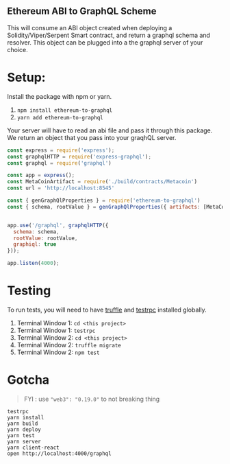 Ethereum ABI to GraphQL Scheme
-------

This will consume an ABI object created when deploying a Solidity/Viper/Serpent Smart contract, and return a graphql schema and resolver. This object can be plugged into a the graphql server of your choice.  


# Setup:

Install the package with npm or yarn.
1. `npm install ethereum-to-graphql`
2. `yarn add ethereum-to-graphql`

Your server will have to read an abi file and pass it through this package. We return an object that you pass into your graqhQL server.

```javascript
const express = require('express');
const graphqlHTTP = require('express-graphql');
const graphql = require('graphql')

const app = express();
const MetaCoinArtifact = require('./build/contracts/Metacoin')
const url = 'http://localhost:8545'

const { genGraphQlProperties } = require('ethereum-to-graphql')
const { schema, rootValue } = genGraphQlProperties({ artifacts: [MetaCoinArtifact], provider: { url }, graphql })


app.use('/graphql', graphqlHTTP({
  schema: schema,
  rootValue: rootValue,
  graphiql: true
}));

app.listen(4000);
```

# Testing

To run tests, you will need to have [truffle](https://github.com/trufflesuite/truffle) and [testrpc](https://github.com/ethereumjs/testrpc) installed globally.

1. Terminal Window 1: `cd <this project>`
2. Terminal Window 1: `testrpc`
3. Terminal Window 2: `cd <this project>`
4. Terminal Window 2: `truffle migrate`
5. Terminal Window 2: `npm test`

# Gotcha
> FYI : use `"web3": "0.19.0"` to not breaking thing
```
testrpc
yarn install
yarn build
yarn deploy
yarn test
yarn server
yarn client-react
open http://localhost:4000/graphql
```
